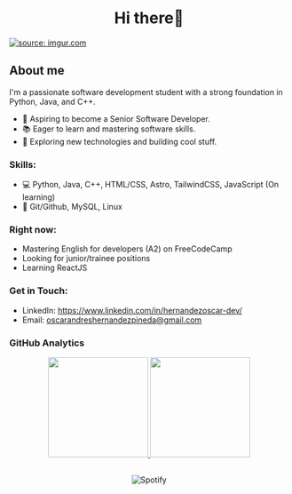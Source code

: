 <div align="center">
<h1 align="center">Hi there👋</h1>
</div>
  <a href="https://imgur.com/D5na0Wy"><img src="https://i.imgur.com/D5na0Wy.png" title="source: imgur.com" /></a>

## About me

I'm a passionate software development student with a strong foundation in Python, Java, and C++.
-  💼 Aspiring to become a Senior Software Developer.
-  📚 Eager to learn and mastering software skills.
-  🚀 Exploring new technologies and building cool stuff.

### Skills:
- 💻 Python, Java, C++, HTML/CSS, Astro, TailwindCSS, JavaScript (On learning)
- 🔎 Git/Github, MySQL, Linux

### Right now:
- Mastering English for developers (A2) on FreeCodeCamp
- Looking for junior/trainee positions
- Learning ReactJS

### Get in Touch:
- LinkedIn: https://www.linkedin.com/in/hernandezoscar-dev/
- Email: oscarandreshernandezpineda@gmail.com

### GitHub Analytics
<p align="center">
<a href="https://github.com/Gothsec">
  <img height="180em" src="https://github-readme-stats-eight-theta.vercel.app/api?username=Gothsec&show_icons=true&theme=algolia&include_all_commits=true&count_private=true"/>
  <img height="180em" src="https://github-readme-stats-eight-theta.vercel.app/api/top-langs/?username=Gothsec&layout=compact&langs_count=8&theme=algolia"/> </a>
</p>

##

<div align="center">
  <img src="https://spotify-recently-played-readme.vercel.app/api?user=31x76ixjnp73ocuv2xneztyolk4a&count=1&width=840px" alt="Spotify">
</div>
